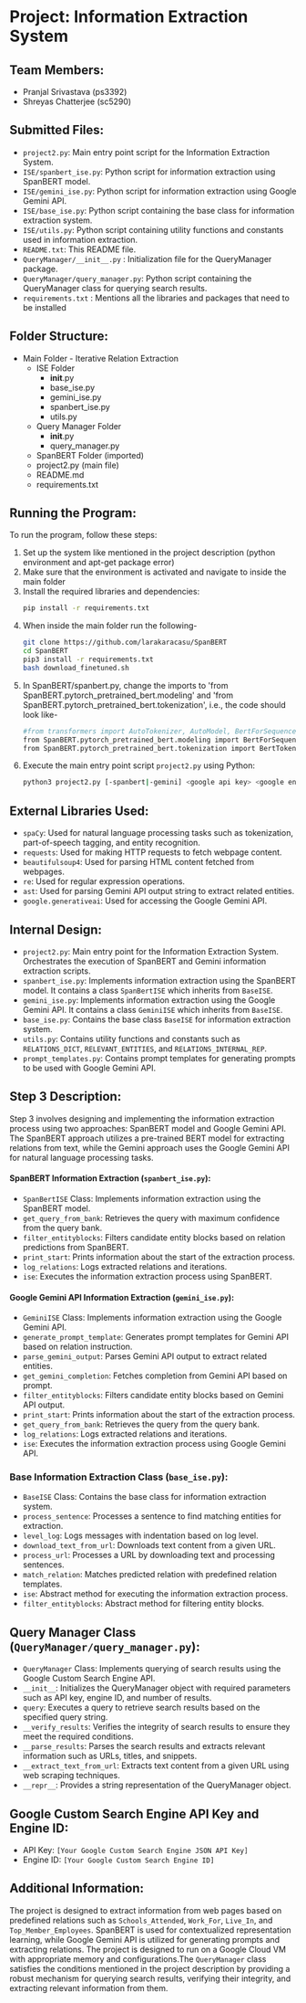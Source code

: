 # Project: Information Extraction System

## Team Members:

- Pranjal Srivastava (ps3392)
- Shreyas Chatterjee (sc5290)

## Submitted Files:

- `project2.py`: Main entry point script for the Information Extraction System.
- `ISE/spanbert_ise.py`: Python script for information extraction using SpanBERT model.
- `ISE/gemini_ise.py`: Python script for information extraction using Google Gemini API.
- `ISE/base_ise.py`: Python script containing the base class for information extraction system.
- `ISE/utils.py`: Python script containing utility functions and constants used in information extraction.
- `README.txt`: This README file.
- `QueryManager/__init__.py` : Initialization file for the QueryManager package.
- `QueryManager/query_manager.py`: Python script containing the QueryManager class for querying search results.
- `requirements.txt` : Mentions all the libraries and packages that need to be installed

## Folder Structure:

- Main Folder - Iterative Relation Extraction
    - ISE Folder
        - __init__.py
        - base_ise.py
        - gemini_ise.py
        - spanbert_ise.py
        - utils.py
    - Query Manager Folder
        - __init__.py
        - query_manager.py
    - SpanBERT Folder (imported)
    - project2.py (main file)
    - README.md
    - requirements.txt

## Running the Program:

To run the program, follow these steps:

1. Set up the system like mentioned in the project description (python environment and apt-get package error)
2. Make sure that the environment is activated and navigate to inside the main folder
2. Install the required libraries and dependencies:
    ```bash
    pip install -r requirements.txt
    ```
3. When inside the main folder run the following-
    ```bash
    git clone https://github.com/larakaracasu/SpanBERT
    cd SpanBERT
    pip3 install -r requirements.txt
    bash download_finetuned.sh
    ```
4. In SpanBERT/spanbert.py, change the imports to 'from SpanBERT.pytorch_pretrained_bert.modeling' and 'from SpanBERT.pytorch_pretrained_bert.tokenization', i.e., the code should look like-
    ```bash
    #from transformers import AutoTokenizer, AutoModel, BertForSequenceClassification
    from SpanBERT.pytorch_pretrained_bert.modeling import BertForSequenceClassification
    from SpanBERT.pytorch_pretrained_bert.tokenization import BertTokenizer
    ```
6. Execute the main entry point script `project2.py` using Python:
    ```bash
    python3 project2.py [-spanbert|-gemini] <google api key> <google engine id> <google gemini api key> <r> <t> <q> <k>
    ```

## External Libraries Used:

- `spaCy`: Used for natural language processing tasks such as tokenization, part-of-speech tagging, and entity recognition.
- `requests`: Used for making HTTP requests to fetch webpage content.
- `beautifulsoup4`: Used for parsing HTML content fetched from webpages.
- `re`: Used for regular expression operations.
- `ast`: Used for parsing Gemini API output string to extract related entities.
- `google.generativeai`: Used for accessing the Google Gemini API.

## Internal Design:

- `project2.py`: Main entry point for the Information Extraction System. Orchestrates the execution of SpanBERT and Gemini information extraction scripts.
- `spanbert_ise.py`: Implements information extraction using the SpanBERT model. It contains a class `SpanBertISE` which inherits from `BaseISE`.
- `gemini_ise.py`: Implements information extraction using the Google Gemini API. It contains a class `GeminiISE` which inherits from `BaseISE`.
- `base_ise.py`: Contains the base class `BaseISE` for information extraction system.
- `utils.py`: Contains utility functions and constants such as `RELATIONS_DICT`, `RELEVANT_ENTITIES`, and `RELATIONS_INTERNAL_REP`.
- `prompt_templates.py`: Contains prompt templates for generating prompts to be used with Google Gemini API.

## Step 3 Description:

Step 3 involves designing and implementing the information extraction process using two approaches: SpanBERT model and Google Gemini API. The SpanBERT approach utilizes a pre-trained BERT model for extracting relations from text, while the Gemini approach uses the Google Gemini API for natural language processing tasks.

#### SpanBERT Information Extraction (`spanbert_ise.py`):

- `SpanBertISE` Class: Implements information extraction using the SpanBERT model.
- `get_query_from_bank`: Retrieves the query with maximum confidence from the query bank.
- `filter_entityblocks`: Filters candidate entity blocks based on relation predictions from SpanBERT.
- `print_start`: Prints information about the start of the extraction process.
- `log_relations`: Logs extracted relations and iterations.
- `ise`: Executes the information extraction process using SpanBERT.

#### Google Gemini API Information Extraction (`gemini_ise.py`):

- `GeminiISE` Class: Implements information extraction using the Google Gemini API.
- `generate_prompt_template`: Generates prompt templates for Gemini API based on relation instruction.
- `parse_gemini_output`: Parses Gemini API output to extract related entities.
- `get_gemini_completion`: Fetches completion from Gemini API based on prompt.
- `filter_entityblocks`: Filters candidate entity blocks based on Gemini API output.
- `print_start`: Prints information about the start of the extraction process.
- `get_query_from_bank`: Retrieves the query from the query bank.
- `log_relations`: Logs extracted relations and iterations.
- `ise`: Executes the information extraction process using Google Gemini API.

### Base Information Extraction Class (`base_ise.py`):

- `BaseISE` Class: Contains the base class for information extraction system.
- `process_sentence`: Processes a sentence to find matching entities for extraction.
- `level_log`: Logs messages with indentation based on log level.
- `download_text_from_url`: Downloads text content from a given URL.
- `process_url`: Processes a URL by downloading text and processing sentences.
- `match_relation`: Matches predicted relation with predefined relation templates.
- `ise`: Abstract method for executing the information extraction process.
- `filter_entityblocks`: Abstract method for filtering entity blocks.

## Query Manager Class (`QueryManager/query_manager.py`):

- `QueryManager` Class: Implements querying of search results using the Google Custom Search Engine API.
- `__init__`: Initializes the QueryManager object with required parameters such as API key, engine ID, and number of results.
- `query`: Executes a query to retrieve search results based on the specified query string.
- `__verify_results`: Verifies the integrity of search results to ensure they meet the required conditions.
- `__parse_results`: Parses the search results and extracts relevant information such as URLs, titles, and snippets.
- `__extract_text_from_url`: Extracts text content from a given URL using web scraping techniques.
- `__repr__`: Provides a string representation of the QueryManager object.

## Google Custom Search Engine API Key and Engine ID:

- API Key: `[Your Google Custom Search Engine JSON API Key]`
- Engine ID: `[Your Google Custom Search Engine ID]`

## Additional Information:

The project is designed to extract information from web pages based on predefined relations such as `Schools_Attended`, `Work_For`, `Live_In`, and `Top_Member_Employees`. SpanBERT is used for contextualized representation learning, while Google Gemini API is utilized for generating prompts and extracting relations. The project is designed to run on a Google Cloud VM with appropriate memory and configurations.The `QueryManager` class satisfies the conditions mentioned in the project description by providing a robust mechanism for querying search results, verifying their integrity, and extracting relevant information from them.